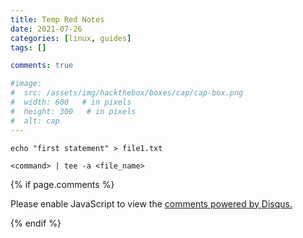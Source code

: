 ```yaml
---
title: Temp Red Notes
date: 2021-07-26
categories: [linux, guides]
tags: []

comments: true

#image:
#  src: /assets/img/hackthebox/boxes/cap/cap-box.png
#  width: 600   # in pixels
#  height: 300   # in pixels
#  alt: cap
---
```


```
echo "first statement" > file1.txt
```
```
<command> | tee -a <file_name>
```


{% if page.comments %}

<div id="disqus_thread"></div>
<script>

    (function() {  // REQUIRED CONFIGURATION VARIABLE: EDIT THE SHORTNAME BELOW
        var d = document, s = d.createElement('script');

        s.src = '//cryptocrazy.disqus.com/embed.js';  // IMPORTANT: Replace EXAMPLE with your forum shortname!

        s.setAttribute('data-timestamp', +new Date());
        (d.head || d.body).appendChild(s);
    })();
</script>
<noscript>Please enable JavaScript to view the <a href="https://disqus.com/?ref_noscript" rel="nofollow">comments powered by Disqus.</a></noscript>


{% endif %}
